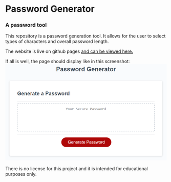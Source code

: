 # Password Generator
### A password tool

This repository is a password generation tool. It allows for the user to select types of characters and overall password length.

The website is live on github pages [and can be viewed here.](https://studiomav.github.io/passwordgen/Develop/)

If all is well, the page should display like in this screenshot:
![screenshot of the rendered page](./screenshot.png)

There is no license for this project and it is intended for educational purposes only.
